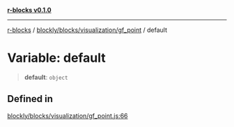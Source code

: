 [**r-blocks v0.1.0**](../../../../../README.md)

---

[r-blocks](../../../../../modules.md) / [blockly/blocks/visualization/gf_point](../README.md) / default

# Variable: default

> **default**: `object`

## Defined in

[blockly/blocks/visualization/gf_point.js:66](https://github.com/DhyeyMavani2003/r-blocks/blob/3c6fd2c845ebaab7af1ba61c432e0fe34ef7f334/src/pages/modules/blockly/blocks/visualization/gf_point.js#L66)
